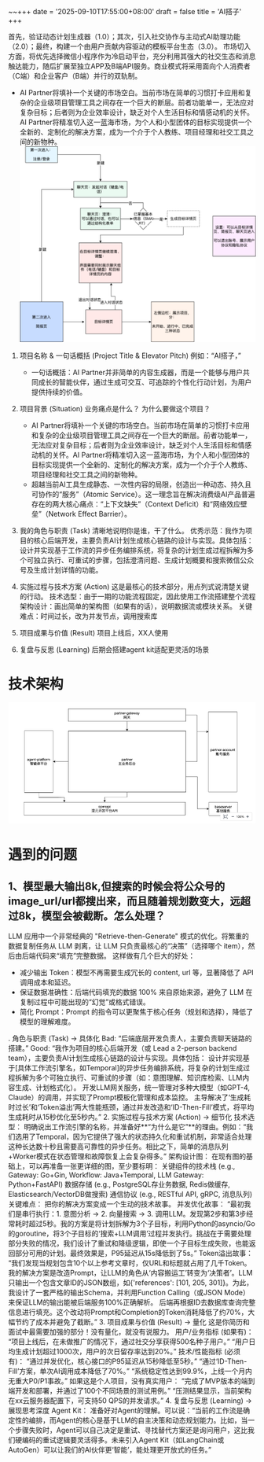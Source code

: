 ~~+++
date = '2025-09-10T17:55:00+08:00'
draft = false
title = 'AI搭子'
+++



<!--more-->

首先，验证动态计划生成器（1.0）；其次，引入社交协作与主动式AI助理功能（2.0）；最终，构建一个由用户贡献内容驱动的模板平台生态（3.0）。
市场切入方面，将优先选择微信小程序作为冷启动平台，充分利用其强大的社交生态和消息触达能力，随后扩展至独立APP及B端API服务。商业模式将采用面向个人消费者（C端）和企业客户（B端）并行的双轨制。



- AI Partner将填补一个关键的市场空白。当前市场在简单的习惯打卡应用和复杂的企业级项目管理工具之间存在一个巨大的断层。前者功能单一，无法应对复杂目标；后者则为企业效率设计，缺乏对个人生活目标和情感动机的关怀。AI Partner将精准切入这一蓝海市场，为个人和小型团体的目标实现提供一个全新的、定制化的解决方案，成为一个介于个人教练、项目经理和社交工具之间的新物种。
![img.png](img.png)

1. 项目名称 & 一句话概括 (Project Title & Elevator Pitch)
   例如：“AI搭子，”
   - 一句话概括：AI Partner并非简单的内容生成器，而是一个能够与用户共同成长的智能伙伴，通过生成可交互、可追踪的个性化行动计划，为用户提供持续的价值。
2. 项目背景 (Situation)
   业务痛点是什么？ 为什么要做这个项目？
   - AI Partner将填补一个关键的市场空白。当前市场在简单的习惯打卡应用和复杂的企业级项目管理工具之间存在一个巨大的断层。前者功能单一，无法应对复杂目标；后者则为企业效率设计，缺乏对个人生活目标和情感动机的关怀。AI Partner将精准切入这一蓝海市场，为个人和小型团体的目标实现提供一个全新的、定制化的解决方案，成为一个介于个人教练、项目经理和社交工具之间的新物种。
   - 超越当前AI工具生成静态、一次性内容的局限，创造出一种动态、持久且可协作的“服务”（Atomic Service）。这一理念旨在解决消费级AI产品普遍存在的两大核心痛点：“上下文缺失”（Context Deficit）和“网络效应壁垒”（Network Effect Barrier）。
3. 我的角色与职责 (Task)
   清晰地说明你是谁，干了什么。
   优秀示范：我作为项目的核心后端开发，主要负责AI计划生成核心链路的设计与实现。具体包括： 设计并实现基于工作流的异步任务编排系统，将复杂的计划生成过程拆解为多个可独立执行、可重试的步骤，包括澄清问题、生成计划概要和搜索微信公众号及生成计划详情的功能。
4. 实施过程与技术方案 (Action)
   这是最核心的技术部分，用点列式说清楚关键的行动。
   技术选型：由于一期的功能流程固定，因此使用工作流搭建整个流程
   架构设计：画出简单的架构图（如果有的话），说明数据流或模块关系。
   关键难点：时间过长，改为并发节点，调用搜索库

5. 项目成果与价值 (Result)
   项目上线后，XX人使用
6. 复盘与反思 (Learning)
   后期会搭建agent kit适配更灵活的场景

# 技术架构
![img_1.png](img_1.png)

# 遇到的问题

## 1、模型最大输出8k,但搜索的时候会将公众号的image_url/url都搜出来，而且随着规划数变大，远超过8k，模型会被截断。怎么处理？

LLM 应用中一个非常经典的 "Retrieve-then-Generate" 模式的优化。将繁重的数据复制任务从 LLM 剥离，让 LLM 只负责最核心的“决策”（选择哪个 item），然后由后端代码来“填充”完整数据。
这样做有几个巨大的好处：
- 减少输出 Token：模型不再需要生成冗长的 content, url 等，显著降低了 API 调用成本和延迟。
- 保证数据准确性：后端代码填充的数据 100% 来自原始来源，避免了 LLM 在复制过程中可能出现的“幻觉”或格式错误。
- 简化 Prompt：Prompt 的指令可以更聚焦于核心任务（规划和选择），降低了模型的理解难度。



. 角色与职责 (Task) -> 具体化
Bad: “后端底层开发负责人，主要负责聊天链路的搭建。”
Good: “我作为项目的核心后端开发（或 Lead a 2-person backend team），主要负责AI计划生成核心链路的设计与实现。具体包括：
设计并实现基于[具体工作流引擎名，如Temporal]的异步任务编排系统，将复杂的计划生成过程拆解为多个可独立执行、可重试的步骤（如：意图理解、知识库检索、LLM内容生成、计划格式化）。
开发LLM网关服务，统一管理对多种大模型（如GPT-4, Claude）的调用，并实现了Prompt模板化管理和成本监控。
主导解决了‘生成耗时过长’和‘Token溢出’两大性能瓶颈，通过并发改造和‘ID-Then-Fill’模式，将平均生成耗时从15秒优化至5秒内。”
2. 实施过程与技术方案 (Action) -> 细节化
   技术选型： 明确说出工作流引擎的名称，并准备好**“为什么是它”**的理由。例如：“我们选用了Temporal，因为它提供了强大的状态持久化和重试机制，非常适合处理这种长达数十秒且需要高可靠性的异步任务。相比之下，简单的消息队列+Worker模式在状态管理和故障恢复上会复杂得多。”
   架构设计图： 在现有图的基础上，可以再准备一张更详细的图，至少要标明：
   关键组件的技术栈 (e.g., Gateway: Go+Gin, Workflow: Java+Temporal, LLM Gateway: Python+FastAPI)
   数据存储 (e.g., PostgreSQL存业务数据, Redis做缓存, Elasticsearch/VectorDB做搜索)
   通信协议 (e.g., RESTful API, gRPC, 消息队列)
   关键难点： 把你的解决方案变成一个生动的技术故事。
   并发优化故事： “最初我们是串行执行：1. 意图分析 -> 2. 向量搜索 -> 3. 调用LLM。发现第2步和第3步经常耗时超过5秒。我的方案是将计划拆解为3个子目标，利用Python的asyncio/Go的goroutine，将3个子目标的‘搜索+LLM调用’过程并发执行。挑战在于需要处理部分失败的情况，我们设计了重试和降级逻辑，即使一个子目标生成失败，也能返回部分可用的计划。最终效果是，P95延迟从15s降低到了5s。”
   Token溢出故事： “我们发现当规划包含10个以上参考文章时，仅URL和标题就占用了几千Token。我的解决方案是改造Prompt，让LLM的角色从‘内容搬运工’转变为‘决策者’。LLM只输出一个包含文章ID的JSON数组，如{'references': [101, 205, 301]}。为此，我设计了一套严格的输出Schema，并利用Function Calling（或JSON Mode）来保证LLM的输出能被后端服务100%正确解析。 后端再根据ID去数据库查询完整信息进行填充。这个改动将Prompt和Completion的Token消耗降低了约70%，大幅节约了成本并避免了截断。”
3. 项目成果与价值 (Result) -> 量化
   这是你简历和面试中最需要加强的部分！没有量化，就没有说服力。
   用户/业务指标 (如果有)：
   “项目上线后，在未做推广的情况下，通过社交分享获得500名种子用户。”
   “用户日均生成计划超过1000次，用户的次日留存率达到20%。”
   技术/性能指标 (必须有)：
   “通过并发优化，核心接口的P95延迟从15秒降低至5秒。”
   “通过‘ID-Then-Fill’方案，单次AI调用成本降低了70%。”
   “系统稳定性达到99.9%，上线一个月内无重大P0/P1事故。”
   如果这是个人项目，没有真实用户：
   “完成了MVP版本的端到端开发和部署，并通过了100个不同场景的测试用例。”
   “压测结果显示，当前架构在xx云服务器配置下，可支持50 QPS的并发请求。”
4. 复盘与反思 (Learning) -> 展现思考深度
   Agent Kit： 准备好对Agent的理解。可以说：“当前的工作流是确定性的编排，而Agent的核心是基于LLM的自主决策和动态规划能力。比如，当一个步骤失败时，Agent可以自己决定是重试、寻找替代方案还是询问用户，这比我们硬编码的重试逻辑要灵活得多。未来引入Agent Kit（如LangChain或AutoGen）可以让我们的AI伙伴更‘智能’，能处理更开放式的任务。”